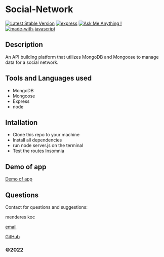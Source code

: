 # Social-Network
[![Latest Stable Version](https://img.shields.io/npm/v/express.svg?style=flat-square)](https://www.npmjs.com/package/express)
[![express](https://img.shields.io/npm/dt/express.svg?style=flat-square)](https://www.npmjs.com/package/express)
[![Ask Me Anything !](https://img.shields.io/badge/Ask%20me-anything-1abc9c.svg)](https://GitHub.com/MenderesKoc)
[![made-with-javascript](https://img.shields.io/badge/Made%20with-JavaScript-1f425f.svg)](https://www.javascript.com)

## Description
An API building platform that utilizes MongoDB and Mongoose to manage data for a social network.

## Tools and Languages used
 - MongoDB
 - Mongoose
 - Express
 - node

## Intallation 

- Clone this repo to your machine
- Install all dependencies
- run node server.js on the terminal
- Test the routes Insomnia

## Demo of app

[Demo of app](https://youtu.be/kg4zYIZ9lFM)

## Questions
  
Contact for questions and suggestions:

menderes koc

[email](mailto:mndrs.kc@gmail.com)

[GitHub](https://github.com/mendereskoc)


### ©️2022 




